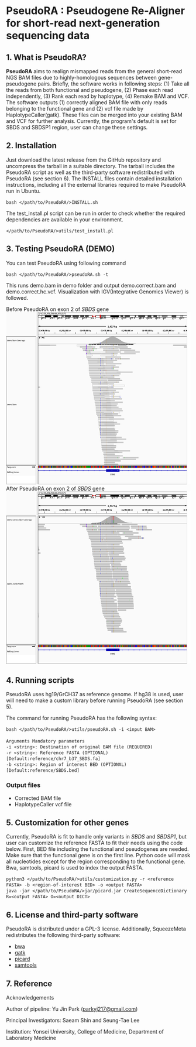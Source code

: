 # PseudoRA : Pseudogene Re-Aligner for short-read next-generation sequencing data

## 1. What is PseudoRA?
**PseudoRA** aims to realign mismapped reads from the general short-read NGS BAM files due to highly-homologous sequences between gene-pseudogene pairs. Briefly, the software works in following steps: (1) Take all the reads from both functional and pseudogene, (2) Phase each read independently, (3) Rank each read by haplotype, (4) Remake BAM and VCF. The software outputs (1) correctly aligned BAM file with only reads belonging to the functional gene and (2) vcf file made by HaplotypeCaller(gatk). These files can be merged into your existing BAM and VCF for further analysis. Currently, the program's default is set for SBDS and SBDSP1 region, user can change these settings.

## 2. Installation
Just download the latest release from the GitHub repository and uncompress the tarball in a suitable directory. The tarball includes the PseudoRA script as well as the third-party software redistributed with PseudoRA (see section 6). The INSTALL files contain detailed installation instructions, including all the external libraries required to make PseudoRA run in Ubuntu.

    bash </path/to/PseudoRA/>INSTALL.sh
    
The test_install.pl script can be run in order to check whether the required dependencies are available in your environment.

    </path/to/PseudoRA/>utils/test_install.pl

## 3. Testing PseudoRA (DEMO)

You can test PseudoRA using following command

    bash </path/to/PseudoRA/>pseudoRA.sh -t

This runs demo.bam in demo folder and output demo.correct.bam and demo.correct.hc.vcf. Visualization with IGV(Integrative Genomics Viewer) is followed.

Before PseudoRA on exon 2 of *SBDS* gene
![enter image description here](https://github.com/ParkYJ217/pseudoRA/blob/master/demo/demo.png)
After PseudoRA  on exon 2 of *SBDS* gene
![enter image description here](https://github.com/ParkYJ217/pseudoRA/blob/master/demo/demo.correct.png)

## 4. Running scripts

PseudoRA uses hg19/GrCH37 as reference genome. If hg38 is used, user will need to make a custom library before running PseudoRA (see section 5). 

The command for running PseudoRA has the following syntax:

    bash </path/to/PseudoRA/>utils/pseudoRA.sh -i <input BAM>

    Arguments Mandatory parameters
    -i <string>: Destination of original BAM file (REQUIRED)
    -r <string>: Reference FASTA (OPTIONAL) [Default:reference/chr7_b37_SBDS.fa]
    -b <string>: Region of interest BED (OPTIONAL)  [Default:reference/SBDS.bed]
   
### Output files

 - Corrected BAM file
 - HaplotypeCaller vcf file

## 5. Customization for other genes
Currently, PseudoRA is fit to handle only variants in *SBDS* and *SBDSP1*, but user can customize the reference FASTA to fit their needs using the code below. First, BED file including the functional and pseudogenes are needed. Make sure that the functional gene is on the first line. Python code will mask all nucleotides except for the region corresponding to the functional gene. Bwa, samtools, picard is used to index the output FASTA.

    python3 </path/to/PseudoRA/>utils/customization.py -r <reference FASTA> -b <region-of-interest BED> -o <output FASTA>
    java -jar </path/to/PseudoRA/>jar/picard.jar CreateSequenceDictionary R=<output FASTA> O=<output DICT>

## 6. License and third-party software

PseudoRA is distributed under a GPL-3 license. Additionally, SqueezeMeta redistributes the following third-party software:

 - [bwa](https://github.com/lh3/bwa)
 - [gatk](https://gatk.broadinstitute.org/hc/en-us)
 - [picard](https://broadinstitute.github.io/picard/)
 - [samtools](http://www.htslib.org/)

## 7. Reference

Acknowledgements

Author of pipeline: Yu Jin Park (parkyj217@gmail.com)

Principal Investigators: Saeam Shin and Seung-Tae Lee

Institution: Yonsei University, College of Medicine, Department of Laboratory Medicine
